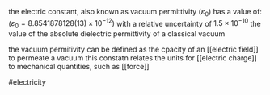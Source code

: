 the electric constant, also known as vacuum permittivity ($\varepsilon_0$) has a value of:
($\varepsilon_0 = 8.8541878128(13)×10^{-12})$
with a relative uncertainty of $1.5×10^{-10}$
the value of the absolute dielectric permittivity of a classical vacuum

the vacuum permitivity can be defined as the cpacity of an [[electric field]] to permeate a vacuum
this constatn relates the units for [[electric charge]] to mechanical quantities, such as [[force]]

#electricity